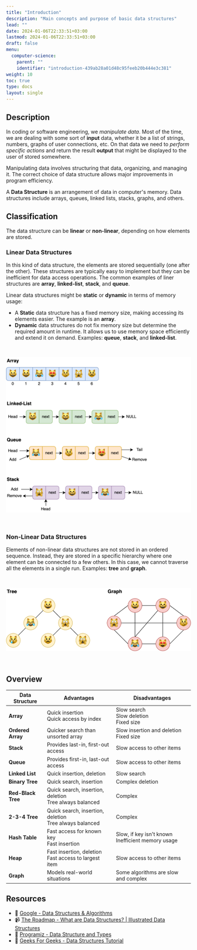 ```yaml
---
title: "Introduction"
description: "Main concepts and purpose of basic data structures"
lead: ""
date: 2024-01-06T22:33:51+03:00
lastmod: 2024-01-06T22:33:51+03:00
draft: false
menu:
  computer-science:
    parent: ""
    identifier: "introduction-439ab28a01d48c95feeb20b444e3c381"
weight: 10
toc: true
type: docs
layout: single
---
```


## Description

In coding or software engineering, we _manipulate data_. Most of the time, we are dealing with some sort of **input** data, whether it be a list of strings, numbers, graphs of user connections, etc. On that data we need to _perform specific actions_ and return the result **output** that might be displayed to the user of stored somewhere.

Manipulating data involves structuring that data, organizing, and managing it. The correct choice of data structure allows major improvements in program efficiency.

A **Data Structure** is an arrangement of data in computer's memory. Data structures include arrays, queues, linked lists, stacks, graphs, and others. 

## Classification

The data structure can be **linear** or **non-linear**, depending on how elements are stored.

### Linear Data Structures

In this kind of data structure, the elements are stored sequentially (one after the other). These structures are typically easy to implement but they can be inefficient for data access operations. The common examples of liner structures are **array**, **linked-list**, **stack**, and **queue**.

Linear data structures might be **static** or **dynamic** in terms of memory usage:

- A **Static** data structure has a fixed memory size, making accessing its elements easier. The example is an **array**.
- **Dynamic** data structures do not fix memory size but determine the required amount in runtime. It allows us to use memory space efficiently and extend it on demand. Examples: **queue**, **stack**, and **linked-list**.

<br/>

![Data Structures - Linear Data Structures](data-structures-linear-structures.png)

<br/>

### Non-Linear Data Structures

Elements of non-linear data structures are not stored in an ordered sequence. Instead, they are stored in a specific hierarchy where one element can be connected to a few others. In this case, we cannot traverse all the elements in a single run. Examples: **tree** and **graph**.

<br/>

![Data Structures - Non-Linear Data Structures](data-structures-non-linear-structures.png)

<br/>

## Overview

| Data Structure | Advantages | Disadvantages |
| --- | --- | --- |
| **Array** | Quick insertion<br/>Quick access by index | Slow search<br/>Slow deletion<br/>Fixed size |
| **Ordered Array** | Quicker search than unsorted array | Slow insertion and deletion<br/>Fixed size |
| **Stack** | Provides last-in, first-out access | Slow access to other items |
| **Queue** | Provides first-in, last-out access | Slow access to other items |
| **Linked List** | Quick insertion, deletion | Slow search |
| **Binary Tree** | Quick search, insertion | Complex deletion |
| **Red-Black Tree** | Quick search, insertion, deletion<br/>Tree always balanced | Complex |
| **2-3-4 Tree** | Quick search, insertion, deletion<br/>Tree always balanced | Complex |
| **Hash Table** | Fast access for known key<br/>Fast insertion | Slow, if key isn't known<br/>Inefficient memory usage |
| **Heap** | Fast insertion, deletion<br/>Fast access to largest item | Slow access to other items |
| **Graph** | Models real-world situations | Some algorithms are slow and complex |

## Resources

- 📝 [Google - Data Structures & Algorithms](https://techdevguide.withgoogle.com/paths/data-structures-and-algorithms/)
- 📹 [The Roadmap - What are Data Structures? | Illustrated Data Structures](https://www.youtube.com/watch?v=9rhT3P1MDHk&list=PLkZYeFmDuaN2-KUIv-mvbjfKszIGJ4FaY&ab_channel=theroadmap)
- 📝 [Programiz - Data Structure and Types](https://www.programiz.com/dsa/data-structure-types)
- 📝 [Geeks For Geeks - Data Structures Tutorial](https://www.geeksforgeeks.org/data-structures/)